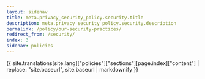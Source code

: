 ```yaml
---
layout: sidenav
title: meta.privacy_security_policy.security.title
description: meta.privacy_security_policy.security.description
permalink: /policy/our-security-practices/
redirect_from: /security/
index: 3
sidenav: policies
---
```


{{ site.translations[site.lang]["policies"]["sections"][page.index]["content"] | replace: "site.baseurl", site.baseurl | markdownify }}
